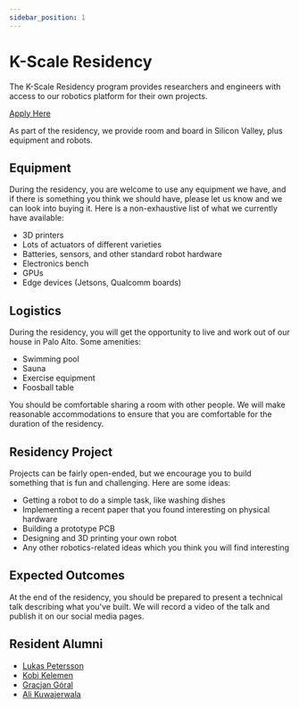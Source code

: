 ```yaml
---
sidebar_position: 1
---
```


# K-Scale Residency

The K-Scale Residency program provides researchers and engineers with access to our robotics platform for their own projects.

[Apply Here](https://forms.gle/gTrkU5mbABVDT3DY8)

As part of the residency, we provide room and board in Silicon Valley, plus equipment and robots.

## Equipment

During the residency, you are welcome to use any equipment we have, and if there is something you think we should have, please let us know and we can look into buying it. Here is a non-exhaustive list of what we currently have available:

- 3D printers
- Lots of actuators of different varieties
- Batteries, sensors, and other standard robot hardware
- Electronics bench
- GPUs
- Edge devices (Jetsons, Qualcomm boards)

## Logistics

During the residency, you will get the opportunity to live and work out of our house in Palo Alto. Some amenities:

- Swimming pool
- Sauna
- Exercise equipment
- Foosball table

You should be comfortable sharing a room with other people. We will make reasonable accommodations to ensure that you are comfortable for the duration of the residency.

## Residency Project

Projects can be fairly open-ended, but we encourage you to build something that is fun and challenging. Here are some ideas:

- Getting a robot to do a simple task, like washing dishes
- Implementing a recent paper that you found interesting on physical hardware
- Building a prototype PCB
- Designing and 3D printing your own robot
- Any other robotics-related ideas which you think you will find interesting

## Expected Outcomes

At the end of the residency, you should be prepared to present a technical talk describing what you've built. We will record a video of the talk and publish it on our social media pages.

## Resident Alumni

- [Lukas Petersson](https://lukaspetersson.com/)
- [Kobi Kelemen](https://www.linkedin.com/in/kobi-kelemen-140aa520a/)
- [Gracjan Góral](https://www.linkedin.com/in/gracjan-goral/)
- [Ali Kuwajerwala](https://www.alihkw.com/)
